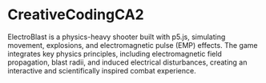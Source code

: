 # CreativeCodingCA2

ElectroBlast is a physics-heavy shooter built with p5.js, simulating movement, explosions, and electromagnetic pulse (EMP) effects. The game integrates key physics principles, including electromagnetic field propagation, blast radii, and induced electrical disturbances, creating an interactive and scientifically inspired combat experience.
